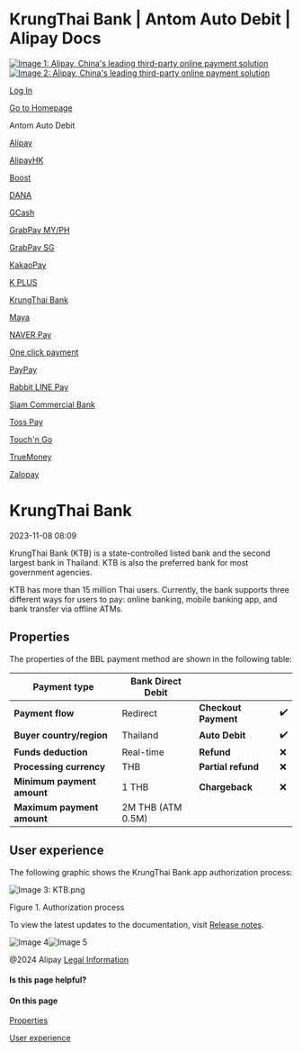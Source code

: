 KrungThai Bank | Antom Auto Debit | Alipay Docs
===============
                        

[![Image 1: Alipay, China's leading third-party online payment solution](https://ac.alipay.com/storage/2024/3/26/d66c43c0-440d-4c97-9976-f2028a2c8c5e.svg)![Image 2: Alipay, China's leading third-party online payment solution](https://ac.alipay.com/storage/2024/3/26/a48bd336-aea0-4f16-bf83-616eacbb4434.svg)](/docs/)

[Log In](https://global.alipay.com/ilogin/account_login.htm?goto=https%3A%2F%2Fglobal.alipay.com%2Fdocs%2Fac%2Fantomad%2Fktb)

[Go to Homepage](../../)

Antom Auto Debit

[Alipay](/docs/ac/antomad/alipay)

[AlipayHK](/docs/ac/antomad/alipayhk)

[Boost](/docs/ac/antomad/boost)

[DANA](/docs/ac/antomad/dana)

[GCash](/docs/ac/antomad/gcash)

[GrabPay MY/PH](/docs/ac/antomad/grabpay_myph)

[GrabPay SG](/docs/ac/antomad/grabpay_sg)

[KakaoPay](/docs/ac/antomad/kakaopay)

[K PLUS](/docs/ac/antomad/kplus)

[KrungThai Bank](/docs/ac/antomad/ktb)

[Maya](/docs/ac/antomad/maya)

[NAVER Pay](/docs/ac/antomad/naverpay)

[One click payment](/docs/ac/antomad/one_click)

[PayPay](/docs/ac/antomad/paypay)

[Rabbit LINE Pay](/docs/ac/antomad/rabbitlinepay)

[Siam Commercial Bank](/docs/ac/antomad/scb)

[Toss Pay](/docs/ac/antomad/toss_pay_autodebit)

[Touch'n Go](/docs/ac/antomad/touchngo)

[TrueMoney](/docs/ac/antomad/truemoney)

[Zalopay](/docs/ac/antomad/zalopay)

KrungThai Bank
==============

2023-11-08 08:09

KrungThai Bank (KTB) is a state-controlled listed bank and the second largest bank in Thailand. KTB is also the preferred bank for most government agencies.

KTB has more than 15 million Thai users. Currently, the bank supports three different ways for users to pay: online banking, mobile banking app, and bank transfer via offline ATMs.

Properties
----------

The properties of the BBL payment method are shown in the following table:



| **Payment type** | Bank Direct Debit | | |
| --- | --- | --- | --- |
| **Payment flow** | Redirect | **Checkout Payment** | ✔️ |
| **Buyer country/region** | Thailand | **Auto Debit** | ✔️ |
| **Funds deduction** | Real-time | **Refund** | ❌ |
| **Processing currency** | THB | **Partial refund** | ❌ |
| **Minimum payment amount** | 1 THB | **Chargeback** | ❌ |
| **Maximum payment amount** | 2M THB (ATM 0.5M) |  |  |



User experience
---------------

The following graphic shows the KrungThai Bank app authorization process:

![Image 3: KTB.png](https://idocs-assets.marmot-cloud.com/storage/idocs87c36dc8dac653c1/1666339359391-1974ab55-fff0-40da-9200-836d9d23dc1d.png)

Figure 1. Authorization process

To view the latest updates to the documentation, visit [Release notes](https://global.alipay.com/docs/releasenotes).

![Image 4](https://ac.alipay.com/storage/2021/5/20/19b2c126-9442-4f16-8f20-e539b1db482a.png)![Image 5](https://ac.alipay.com/storage/2021/5/20/e9f3f154-dbf0-455f-89f0-b3d4e0c14481.png)

@2024 Alipay [Legal Information](https://global.alipay.com/docs/ac/platform/membership)

#### Is this page helpful?

#### On this page

[Properties](#uCpdj "Properties")

[User experience](#cvvv5 "User experience")